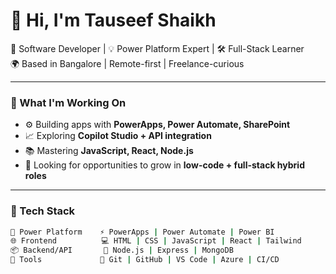 # 👋 Hi, I'm Tauseef Shaikh

🔧 Software Developer | 💡 Power Platform Expert | 🛠️ Full-Stack Learner  
🌍 Based in Bangalore | Remote-first | Freelance-curious

---

### 🚀 What I'm Working On

- ⚙️ Building apps with **PowerApps, Power Automate, SharePoint**
- 📈 Exploring **Copilot Studio + API integration**
- 📚 Mastering **JavaScript, React, Node.js**
- 💼 Looking for opportunities to grow in **low-code + full-stack hybrid roles**

---

### 🧠 Tech Stack

```bash
🔷 Power Platform    ⚡ PowerApps | Power Automate | Power BI
🌐 Frontend          💻 HTML | CSS | JavaScript | React | Tailwind
📦 Backend/API       🧩 Node.js | Express | MongoDB
🧰 Tools             🔧 Git | GitHub | VS Code | Azure | CI/CD
